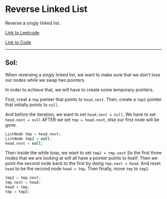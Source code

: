 # Reverse Linked List

Reverse a singly linked list.

[Link to Leetcode](https://leetcode.com/problems/reverse-linked-list)

[Link to Code](ReverseLinkedList.java)

--------------------------------
## Sol: 

When reversing a singly linked list, we want to make sure that
we don't lose our nodes while we swap two pointers.

In order to achieve that, we will have to create some temporary pointers.

First, creat a `tmp` pointer that points to `head.next`.
Then, create a `tmp2` pointer that initially points to `null`.

And before the iteration, we want to set `head.next = null`.
We have to set `head.next = null` AFTER we set `tmp = head.next`,
else our first node will be gone.

```Java
ListNode tmp = head.next;
ListNode tmp2 = null;
head.next = null;
```

Then inside the while loop,
we want to set `tmp2 = tmp.next`
So the first three nodes that we are looking at will all have a pointer points to itself.
Then we point the second node back to the first by doing `tmp.next = head`.
And reset `head` to be the second node `head = tmp`.
Then finally, move `tmp` to `tmp2`.

```Java
tmp2 = tmp.next;
tmp.next = head;
head = tmp;
tmp = tmp2;
```


  